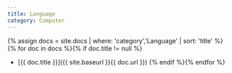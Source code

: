 ```yaml
---
title: Language
category: Computer
---
```


{% assign docs = site.docs | where: 'category','Language' | sort: 'title' %}
{% for doc in docs %}{% if doc.title != null %}
* [{{ doc.title }}]({{ site.baseurl }}{{ doc.url }})
{% endif %}{% endfor %}

